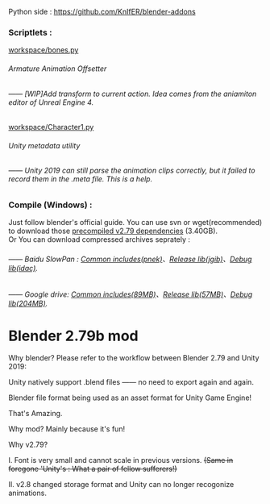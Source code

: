 Python side : https://github.com/KnIfER/blender-addons

### Scriptlets :   
[workspace/bones.py](https://github.com/KnIfER/KnIlender/blob/blender-v2.79b-release/release/scripts/workspace/bones.py)  
###### Armature Animation Offsetter
######  ——  [WIP]Add transform to current action. Idea comes from the aniamiton editor of Unreal Engine 4.

[workspace/Character1.py](https://github.com/KnIfER/KnIlender/blob/blender-v2.79b-release/release/scripts/workspace/Character1.py)
###### Unity metadata utility
###### ——  Unity 2019 can still parse the animation clips correctly, but it failed to record them in the .meta file. This is a help.

### Compile (Windows) : 
Just follow blender's official guide. You can use svn or wget(recommended) to download those [precompiled v2.79 dependencies](https://svn.blender.org/svnroot/bf-blender/tags/blender-2.79a-release/lib/win64_vc14/) (3.40GB).  
Or You can download compressed archives seprately : 
###### ——  Baidu SlowPan : [Common includes(pnek)](https://pan.baidu.com/s/1Pg_Bn0EbzB_2D7DLwdZ-Og)、[Release lib(jgib)](https://pan.baidu.com/s/1whwUdrLd_t-TW3rH_r0LoQ)、[Debug lib(idac)](https://pan.baidu.com/s/1y1gJJLfPzurR5i31LZe5Hw).
###### ——  Google drive: [Common includes(89MB)](https://drive.google.com/open?id=1MVy-N9iybt1xj45RtlZ24cbUU7JIM_v8)、[Release lib(57MB)](https://drive.google.com/open?id=1k7YCAEKybraIQtmODdZz5H1C6zDJf-7w)、[Debug lib(204MB)](https://drive.google.com/open?id=1p1XbkcU1z69emXkw0O5CygDPmZrFDeHN).

# Blender 2.79b mod

Why blender? Please refer to the workflow between Blender 2.79 and Unity 2019:

Unity natively support .blend files —— no need to export again and again. 

Blender file format being used as an asset format for Unity Game Engine! 

That's Amazing.  

Why mod? Mainly because it's fun!  

Why v2.79?  

I. Font is very small and cannot scale in previous versions. ~~(Same in foregone 'Unity's : What a pair of fellow sufferers!)~~  

II. v2.8 changed storage format and Unity can no longer recogonize animations.

